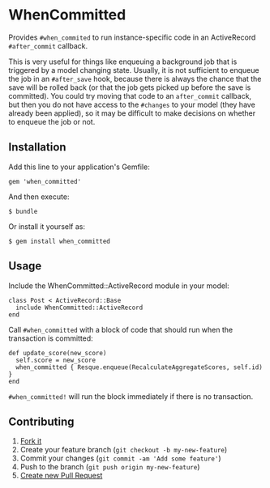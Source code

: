 # WhenCommitted

Provides `#when_commited` to run instance-specific code in an ActiveRecord
`#after_commit` callback.

This is very useful for things like enqueuing a background job that is triggered
by a model changing state. Usually, it is not sufficient to enqueue the job in
an `#after_save` hook, because there is always the chance that the save will be
rolled back (or that the job gets picked up before the save is committed). You
could try moving that code to an `after_commit` callback, but then you do not
have access to the `#changes` to your model (they have already been applied), so
it may be difficult to make decisions on whether to enqueue the job or not.

## Installation

Add this line to your application's Gemfile:

    gem 'when_committed'

And then execute:

    $ bundle

Or install it yourself as:

    $ gem install when_committed

## Usage

Include the WhenCommitted::ActiveRecord module in your model:

    class Post < ActiveRecord::Base
      include WhenCommitted::ActiveRecord
    end

Call `#when_committed` with a block of code that should run when the transaction
is committed:

    def update_score(new_score)
      self.score = new_score
      when_committed { Resque.enqueue(RecalculateAggregateScores, self.id) }
    end

`#when_committed!` will run the block immediately if there is no transaction.

## Contributing

1. [Fork it](https://github.com/PeopleAdmin/when_committed/fork_select)
2. Create your feature branch (`git checkout -b my-new-feature`)
3. Commit your changes (`git commit -am 'Add some feature'`)
4. Push to the branch (`git push origin my-new-feature`)
5. [Create new Pull Request](https://github.com/PeopleAdmin/when_committed/pull/new/master)
